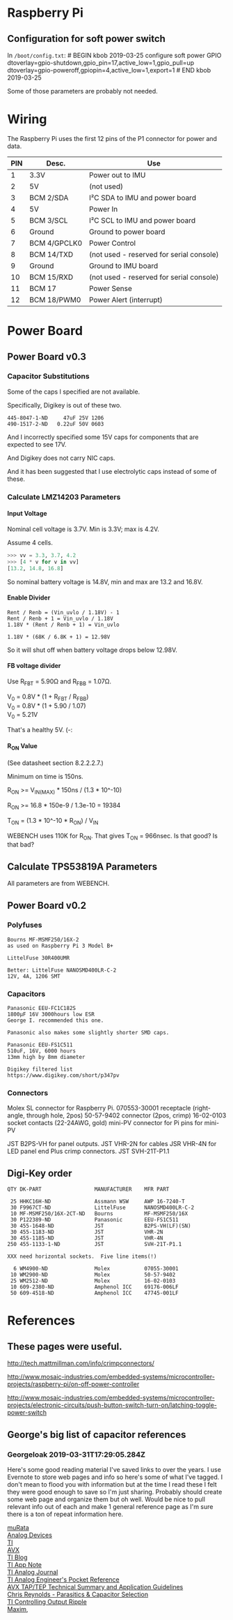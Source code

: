 # Raspberry Pi

## Configuration for soft power switch

In `/boot/config.txt`:
    # BEGIN kbob 2019-03-25 configure soft power GPIO
    dtoverlay=gpio-shutdown,gpio_pin=17,active_low=1,gpio_pull=up
    dtoverlay=gpio-poweroff,gpiopin=4,active_low=1,export=1
    # END kbob 2019-03-25

Some of those parameters are probably not needed.


# Wiring

The Raspberry Pi uses the first 12 pins of the P1 connector for power and
data.

PIN | Desc.        | Use
--- | ------------ | ---
  1 | 3.3V         | Power out to IMU
  2 | 5V           | (not used)
  3 | BCM 2/SDA    | I²C SDA to IMU and power board
  4 | 5V           | Power In
  5 | BCM 3/SCL    | I²C SCL to IMU and power board
  6 | Ground       | Ground to power board
  7 | BCM 4/GPCLK0 | Power Control
  8 | BCM 14/TXD   | (not used - reserved for serial console)
  9 | Ground       | Ground to IMU board
 10 | BCM 15/RXD   | (not used - reserved for serial console)
 11 | BCM 17       | Power Sense
 12 | BCM 18/PWM0  | Power Alert (interrupt)


# Power Board

## Power Board v0.3

### Capacitor Substitutions

Some of the caps I specified are not available.

Specifically, Digikey is out of these two.

    445-8047-1-ND     47uF 25V 1206
    490-1517-2-ND   0.22uF 50V 0603

And I incorrectly specified some 15V caps for components that are
expected to see 17V.

And Digikey does not carry NIC caps.

And it has been suggested that I use electrolytic caps instead
of some of these.


### Calculate LMZ14203 Parameters

#### Input Voltage

Nominal cell voltage is 3.7V.  Min is 3.3V; max is 4.2V.

Assume 4 cells.

```python
>>> vv = 3.3, 3.7, 4.2
>>> [4 * v for v in vv]
[13.2, 14.8, 16.8]
```

So nominal battery voltage is 14.8V, min and max are 13.2 and 16.8V.


#### Enable Divider

    Rent / Renb = (Vin_uvlo / 1.18V) - 1
    Rent / Renb + 1 = Vin_uvlo / 1.18V
    1.18V * (Rent / Renb + 1) = Vin_uvlo

    1.18V * (68K / 6.8K + 1) = 12.98V

So it will shut off when battery voltage drops below 12.98V.


#### FB voltage divider

Use R<sub>FBT</sub> = 5.90&ohm; and R<sub>FBB</sub> = 1.07&ohm;.

V<sub>0</sub> = 0.8V * (1 + R<sub>FBT</sub> / R<sub>FBB</sub>)
<br>
V<sub>0</sub> = 0.8V * (1 + 5.90 / 1.07)
<br>
V<sub>0</sub> = 5.21V

That's a healthy 5V. (-:


#### R<sub>ON</sub> Value

(See datasheet section 8.2.2.2.7.)

Minimum on time is 150ns.

R<sub>ON</sub> >= V<sub>IN(MAX)</sub> \* 150ns / (1.3 \* 10^-10)

R<sub>ON</sub> >= 16.8 * 150e-9 / 1.3e-10
       = 19384

T<sub>ON</sub> = (1.3 \* 10^-10 \* R<sub>ON</sub>) / V<sub>IN</sub>

WEBENCH uses 110K for R<sub>ON</sub>.  That gives T<sub>ON</sub> = 966nsec.
Is that good?  Is that bad?

## Calculate TPS53819A Parameters

All parameters are from WEBENCH.




## Power Board v0.2

### Polyfuses

    Bourns MF-MSMF250/16X-2
    as used on Raspberry Pi 3 Model B+

    LittelFuse 30R400UMR

    Better: LittelFuse NANOSMD400LR-C-2
    12V, 4A, 1206 SMT


### Capacitors

    Panasonic EEU-FC1C182S
    1800µF 16V 3000hours low ESR
    George I. recommended this one.

    Panasonic also makes some slightly shorter SMD caps.

    Panasonic EEU-FS1C511
    510uF, 16V, 6000 hours
    13mm high by 8mm diameter

    Digikey filtered list
    https://www.digikey.com/short/p347pv

### Connectors

   <!-- Solderable hole for power in
   2.54mm female socket for Raspberry Pi -->

   Molex SL connector for Raspberry Pi.
   070553-30001 receptacle      (right-angle, through hole, 2pos)
   50-57-9402   connector       (2pos, crimp)
   16-02-0103   socket contacts (22-24AWG, gold)
   mini-PV connector for Pi
   pins for mini-PV

  JST B2PS-VH for panel outputs.
  JST VHR-2N for cables
  JSR VHR-4N for LED panel end
  Plus crimp connectors.
  JST SVH-21T-P1.1


## Digi-Key order

    QTY DK-PART                 MANUFACTURER    MFR PART

     25 HHKC16H-ND              Assmann WSW     AWP 16-7240-T
     30 F9967CT-ND              LittelFuse      NANOSMD400LR-C-2
     10 MF-MSMF250/16X-2CT-ND   Bourns          MF-MSMF250/16X
     30 P122389-ND              Panasonic       EEU-FS1C511
     30 455-1648-ND             JST             B2PS-VH(LF)(SN)
     30 455-1183-ND             JST             VHR-2N
     30 455-1185-ND             JST             VHR-4N
    250 455-1133-1-ND           JST             SVH-21T-P1.1

    XXX need horizontal sockets.  Five line items(!)

      6 WM4900-ND               Molex           07055-30001
     10 WM2900-ND               Molex           50-57-9402
     25 WM2512-ND               Molex           16-02-0103
     10 609-2380-ND             Amphenol ICC    69176-006LF
     50 609-4518-ND             Amphenol ICC    47745-001LF


# References

## These pages were useful.

http://tech.mattmillman.com/info/crimpconnectors/

http://www.mosaic-industries.com/embedded-systems/microcontroller-projects/raspberry-pi/on-off-power-controller

http://www.mosaic-industries.com/embedded-systems/microcontroller-projects/electronic-circuits/push-button-switch-turn-on/latching-toggle-power-switch


## George's big list of capacitor references

### GeorgeIoak 2019-03-31T17:29:05.284Z

Here's some good reading material I've saved links to over the years. I use Evernote to store web pages and info so here's some of what I've tagged. I don't mean to flood you with information but at the time I read these I felt they were good enough to save so I'm just sharing. Probably should create some web page and organize them but oh well. Would be nice to pull relevant info out of each and make 1 general reference page as I'm sure there is a ton of repeat information here.

[muRata](https://www.murata.com/~/media/webrenewal/support/library/catalog/products/emc/emifil/c39e.ashx)
<br>
[Analog Devices](https://www.analog.com/en/analog-dialogue/articles/ferrite-beads-demystified.html)
<br>
[TI](http://www.ti.com/lit/an/slva773/slva773.pdf)
<br>
[AVX](http://www.avx.com/docs/techinfo/SMPSCapacitors/Output_Filters.pdf)
<br>
[TI Blog](https://training.ti.com/sites/default/files/docs/measuring_output_noise.pdf)
<br>
[TI App Note](http://www.ti.com/lit/an/snva054c/snva054c.pdf)
<br>
[TI Analog Journal](http://www.ti.com/lit/an/slyt639/slyt639.pdf)
<br>
[TI Analog Engineer's Pocket Reference](https://www.dropbox.com/s/16wxvkue5hagz2q/Analog%20Engineer%E2%80%99s%20Pocket%20Reference.pdf?dl=0)
<br>
[AVX TAP/TEP Technical Summary and Application Guidelines](http://www.avx.com/docs/techinfo/TechSumAppGuide.pdf)
<br>
[Chris Reynolds - Parasitics & Capacitor Selection](https://www.planetanalog.com/author.asp?section_id=3245&doc_id=562601)
<br>
[TI Controlling Output Ripple](http://www.ti.com/lit/an/snva166a/snva166a.pdf)
<br>
[Maxim](https://www.maximintegrated.com/en/app-notes/index.mvp/id/5527),
